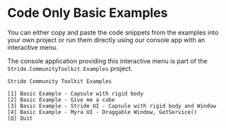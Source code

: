 # Code Only Basic Examples

You can either copy and paste the code snippets from the examples into your own project or run them directly using our console app with an interactive menu.

The console application providing this interactive menu is part of the `Stride.CommunityToolkit.Examples` project.


```plaintext
Stride Community Toolkit Examples

[1] Basic Example - Capsule with rigid body
[2] Basic Example - Give me a cube
[3] Basic Example - Stride UI - Capsule with rigid body and Window
[4] Basic Example - Myra UI - Draggable Window, GetService()
[Q] Quit
```